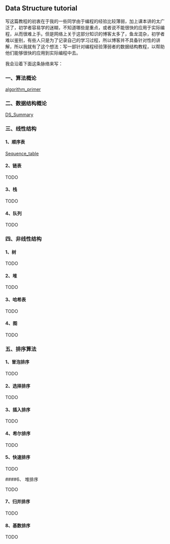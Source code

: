 ## Data Structure tutorial

写这篇教程的初衷在于我的一些同学由于编程的经验比较薄弱，加上课本讲的太广泛了，初学者容易学的迷糊，不知道哪些是重点，或者说不能很快的应用于实际编程，从而很难上手。但是网络上关于这部分知识的博客太多了，鱼龙混杂，初学者难以鉴别，有些人只是为了记录自己的学习过程，所以博客并不具备针对性的讲解，所以我就有了这个想法：写一部针对编程经验薄弱者的数据结构教程，以帮助他们能够很快的应用到实际编程中去。



我会沿着下面这条脉络来写：

### 一、算法概论

[algorithm_primer](https://github.com/fenshitianyue/MyDS/blob/master/algorithm_primer.pdf)

### 二、数据结构概论

[DS_Summary](https://github.com/fenshitianyue/MyDS/blob/master/DS_Summary.pdf)

### 三、线性结构

#### 1、顺序表

[Sequence_table](https://github.com/fenshitianyue/MyDS/blob/master/Sequence_table.pdf)

#### 2、链表

TODO

#### 3、栈

TODO

#### 4、队列

TODO

### 四、非线性结构

#### 1、树

TODO

#### 2、堆

TODO

#### 3、哈希表

TODO

#### 4、图

TODO

### 五、排序算法

#### 1、冒泡排序

TODO

#### 2、选择排序

TODO

#### 3、插入排序

TODO

#### 4、希尔排序

TODO

#### 5、快速排序

TODO

####6、 堆排序

TODO

#### 7、归并排序

TODO

#### 8、基数排序

TODO


